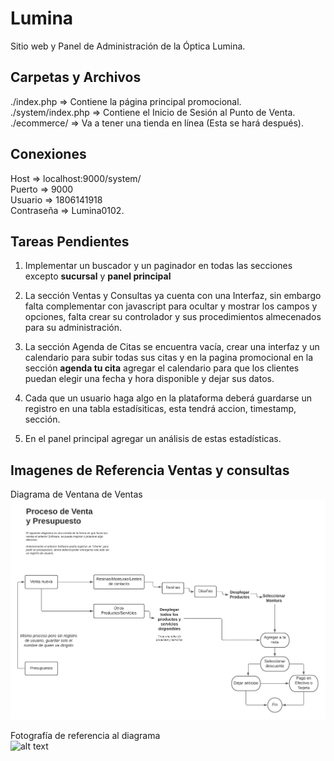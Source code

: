 # Lumina
Sitio web y Panel de Administración de la Óptica Lumina.

## Carpetas y Archivos

./index.php => Contiene la página principal promocional.  
./system/index.php => Contiene el Inicio de Sesión al Punto de Venta.  
./ecommerce/ => Va a tener una tienda en línea (Esta se hará después).  
  
## Conexiones
Host => localhost:9000/system/  
Puerto => 9000  
Usuario => 1806141918  
Contraseña => Lumina0102.  
  
## Tareas Pendientes  
1. Implementar un buscador y un paginador en todas las secciones excepto **sucursal** y **panel principal**  
  
2. La sección Ventas y Consultas ya cuenta con una Interfaz, sin embargo falta complementar con javascript para ocultar y mostrar los campos y opciones, falta crear su controlador y sus procedimientos almecenados para su administración.  
  
3. La sección Agenda de Citas se encuentra vacía, crear una interfaz y un calendario para subir todas sus citas y en la pagina promocional en la sección **agenda tu cita** agregar el calendario para que los clientes puedan elegir una fecha y hora disponible y dejar sus datos.  
  
4. Cada que un usuario haga algo en la plataforma deberá guardarse un registro en una tabla estadísiticas, esta tendrá accion, timestamp, sección.  
  
5. En el panel principal agregar un análisis de estas estadísticas.  

## Imagenes de Referencia Ventas y consultas  
  
Diagrama de Ventana de Ventas
![alt text](src/img/VentaPresupuesto.png)  
  
Fotografía de referencia al diagrama  
![alt text](src/img/Software.png)